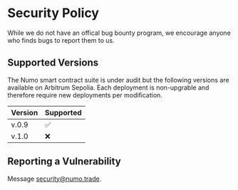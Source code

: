 # Security Policy

While we do not have an offical bug bounty program, we encourage anyone who finds bugs to report them to us.

## Supported Versions

The Numo smart contract suite is under audit but the following versions are available on Arbitrum Sepolia. Each deployment is non-upgrable and therefore require new deployments per modification.

| Version | Supported           |
| ------- | ------------------  |
| v.0.9    | :white_check_mark: |
| v.1.0     | :x:               |

## Reporting a Vulnerability

Message security@numo.trade.
